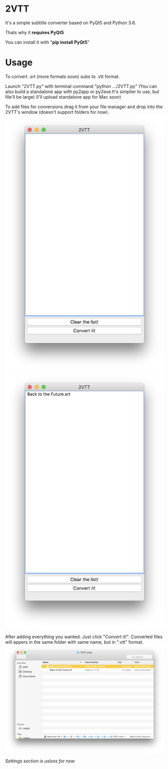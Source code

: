 # 2VTT
It's a simple subtitle converter based on PyQt5 and Python 3.6. 

Thats why it **requires PyQt5** 

You can install it with "**pip install PyQt5**"

# Usage
To convert .srt (more formats soon) subs to .vtt format.

Launch "2VTT.py" with terminal command "python .../2VTT.py" 
(You can also build a standalone app with py2app or py2exe.It's simplier to use, but file'll be large)
(I'll upload standalone app for Mac soon)

To add files for conversions drag it from your file manager and drop into the 2VTT's window (doesn't support folders for now).
![alt text](https://raw.githubusercontent.com/je09/2VTT/master/screenshots/Screen%20Shot%202018-02-19%20at%2011.14.38.png)
![alt text](https://raw.githubusercontent.com/je09/2VTT/master/screenshots/Screen%20Shot%202018-02-19%20at%2011.15.47.png)

After adding everything you wanted. Just click "Convert it!".
Converted files will appers in the same folder with same name, but in ".vtt" format.
![alt text](https://raw.githubusercontent.com/je09/2VTT/master/screenshots/Screen%20Shot%202018-02-19%20at%2011.15.54.png)

*Settings section is usless for now*
